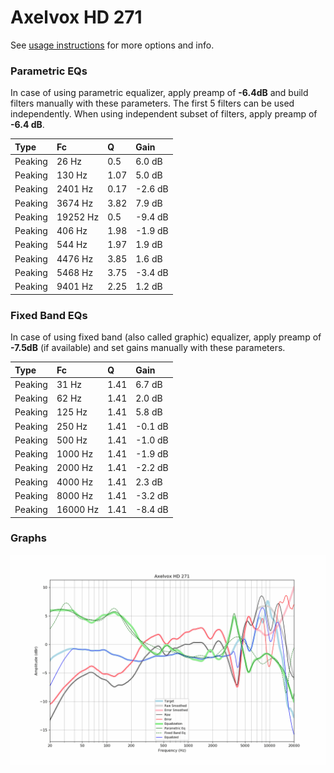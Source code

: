 # Axelvox HD 271
See [usage instructions](https://github.com/jaakkopasanen/AutoEq#usage) for more options and info.

### Parametric EQs
In case of using parametric equalizer, apply preamp of **-6.4dB** and build filters manually
with these parameters. The first 5 filters can be used independently.
When using independent subset of filters, apply preamp of **-6.4 dB**.

| Type    | Fc       |    Q | Gain    |
|:--------|:---------|:-----|:--------|
| Peaking | 26 Hz    | 0.5  | 6.0 dB  |
| Peaking | 130 Hz   | 1.07 | 5.0 dB  |
| Peaking | 2401 Hz  | 0.17 | -2.6 dB |
| Peaking | 3674 Hz  | 3.82 | 7.9 dB  |
| Peaking | 19252 Hz | 0.5  | -9.4 dB |
| Peaking | 406 Hz   | 1.98 | -1.9 dB |
| Peaking | 544 Hz   | 1.97 | 1.9 dB  |
| Peaking | 4476 Hz  | 3.85 | 1.6 dB  |
| Peaking | 5468 Hz  | 3.75 | -3.4 dB |
| Peaking | 9401 Hz  | 2.25 | 1.2 dB  |

### Fixed Band EQs
In case of using fixed band (also called graphic) equalizer, apply preamp of **-7.5dB**
(if available) and set gains manually with these parameters.

| Type    | Fc       |    Q | Gain    |
|:--------|:---------|:-----|:--------|
| Peaking | 31 Hz    | 1.41 | 6.7 dB  |
| Peaking | 62 Hz    | 1.41 | 2.0 dB  |
| Peaking | 125 Hz   | 1.41 | 5.8 dB  |
| Peaking | 250 Hz   | 1.41 | -0.1 dB |
| Peaking | 500 Hz   | 1.41 | -1.0 dB |
| Peaking | 1000 Hz  | 1.41 | -1.9 dB |
| Peaking | 2000 Hz  | 1.41 | -2.2 dB |
| Peaking | 4000 Hz  | 1.41 | 2.3 dB  |
| Peaking | 8000 Hz  | 1.41 | -3.2 dB |
| Peaking | 16000 Hz | 1.41 | -8.4 dB |

### Graphs
![](./Axelvox%20HD%20271.png)